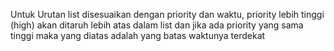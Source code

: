 Untuk Urutan list disesuaikan dengan priority dan waktu, priority lebih tinggi (high) akan ditaruh lebih atas dalam list dan jika ada priority yang sama tinggi maka yang diatas adalah yang batas waktunya terdekat
